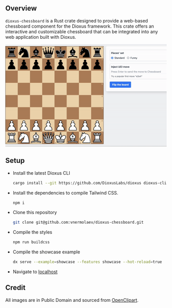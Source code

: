 ## Overview

`dioxus-chessboard` is a Rust crate designed to provide a web-based chessboard component
for the Dioxus framework. This crate offers an interactive and customizable chessboard
that can be integrated into any web application built with Dioxus.

<p align="center">
  <img src="./example/showcase.gif" />
</p>

## Setup

- Install the latest Dioxus CLI

  ```bash
  cargo install --git https://github.com/DioxusLabs/dioxus dioxus-cli
  ```

- Install the dependencies to compile Tailwind CSS.

  ``` bash
  npm i
  ```

- Clone this repository
  ```bash
  git clone git@github.com:vnermolaev/dioxus-chessboard.git
  ```   

- Compile the styles
  ``` bash
  npm run buildcss
  ```

- Compile the showcase example
  ``` bash
  dx serve --example=showcase --features showcase --hot-reload=true
  ```

- Navigate to [localhost](http://127.0.0.1:8080)

## Credit

All images are in Public Domain and sourced from [OpenClipart](https://openclipart.org/).